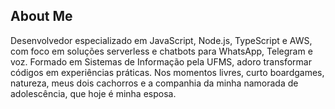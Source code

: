 ## About Me

Desenvolvedor especializado em JavaScript, Node.js, TypeScript e AWS, com foco em soluções serverless e chatbots para WhatsApp, Telegram e voz. Formado em Sistemas de Informação pela UFMS, adoro transformar códigos em experiências práticas. Nos momentos livres, curto boardgames, natureza, meus dois cachorros e a companhia da minha namorada de adolescência, que hoje é minha esposa.
